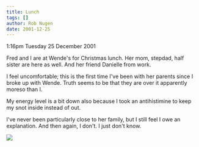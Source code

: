 ```yaml
---
title: Lunch
tags: []
author: Rob Nugen
date: 2001-12-25
---
```


<p class=date>1:16pm Tuesday 25 December 2001</p>

<p>Fred and I are at Wende's for Christmas lunch.  Her
mom, stepdad, half sister are here as well.  And her
friend Danielle from work.</p>

<p>I feel uncomfortable; this is the first time I've
been with her parents since I broke up with Wende. 
Truth seems to be that they are over it apparently
moreso than I.</p>

<p>My energy level is a bit down also because I took
an antihistimine to keep my snot inside instead of
out.</p>

<p>I've never been particularly close to her family,
but I still feel I owe an explanation.  And then
again, I don't.  I just don't know.</p>

<p><img src="/images/rob/wL-ROB.gif"/></p>

